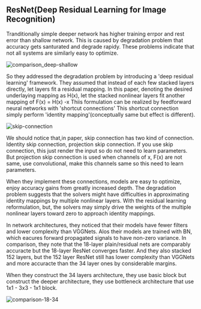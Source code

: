 ## ResNet(Deep Residual Learning for Image Recognition)

Tranditionally simple deeper network has higher training errpor and rest error than shallow network. This is caused by degradation problem that accuracy gets santurated and degrade rapidy. These problems indicate that not all systems are similarly easy to optimize. 

![comparison_deep-shallow](https://user-images.githubusercontent.com/90513931/212635880-285d2639-14e7-4600-a576-492d22b4b54f.png)

So they addressed the degradation problem by introducing a 'deep residual learning' framework. They assumed that instead of each few stacked layers directly, let layers fit a residual mapping. In this paper, denoting the desired underlaying mapping as H(x), let the stacked nonlinear layers fit another mapping of F(x) = H(x) -x
Thiis formulation can be realized by feedforward neural networks with 'shortcut connections' This shortcut connection simply perform 'identity mapping'(conceptually same but effect is different).

![skip-connection](https://user-images.githubusercontent.com/90513931/212635917-007914c3-fad3-4d1d-b6c5-45d6215ef550.png)

We should notice that,in paper, skip connection has two kind of connection. Identity skip connection, projection skip connection. If you use skip connection, this just render the input so do not need to learn parameters. But projection skip connection is used when channels of x, F(x) are not same, use convolutional, make this channels same so this need to learn parameters.

When they implement these connections, models are easy to optimize, enjoy accuracy gains from greatly increased depth. The degradation problem suggests that the solvers might have difficulties in approximating identity mappings by multiple nonlinear layers. With the residual learning reformulation, but, the solvers may simply drive the weights of the multiple nonlinear layers toward zero to approach identity mappings.

In network architectures, they noticed that their models have fewer filters and lower complexity than VGGNets. Alos their models are trained with BN, which eacures forward propagated signals to have non-zero variance. In comparison, they note that the 18-layer plain/residual nets are comparably accuracte but the 18-layer ResNet converges faster. And they also stacked 152 layers, but the 152 layer ResNet still has lower complexity than VGGNets and more accuracte than the 34 layer ones by considerable margins.

When they construct the 34 layers architecture, they use basic block but construct the deeper architecture, they use bottleneck architecture that use 1x1 - 3x3 - 1x1 block.

![comparison-18-34](https://user-images.githubusercontent.com/90513931/212635895-99c718d6-696d-45ac-909a-5dd21dc878a1.png)
